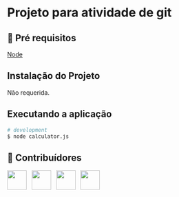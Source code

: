 # Projeto para atividade de git

## 🔐 Pré requisitos

<a href="https://nodejs.dev/">Node</a> &nbsp;

## Instalação do Projeto

Não requerida.

## Executando a aplicação

```bash
# development
$ node calculator.js
```

## 🤝 Contribuídores

<a href="https://github.com/angelogluz"><img src="https://github.com/angelogluz.png" width="45" height="45"></a> &nbsp;
<a href="https://github.com/Cristoffer-Laner"><img src="https://github.com/Cristoffer-Laner.png" width="45" height="45"></a> &nbsp;
<a href="https://github.com/gustavomarques98"><img src="https://github.com/gustavomarques98.png" width="45" height="45"></a> &nbsp;
<a href="https://github.com/mariznee"><img src="https://github.com/mariznee.png" width="45" height="45"></a> &nbsp;
